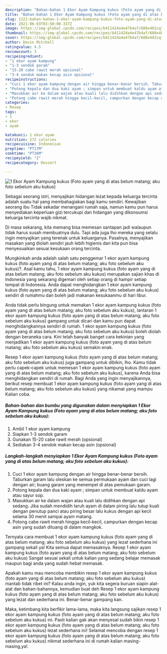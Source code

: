 ```yaml
---
description: "Bahan-bahan 1 Ekor Ayam Kampung kukus (Foto ayam yang di atas belum matang; aku foto sebelum aku kukus) yang nikmat dan Mudah Dibuat"
title: "Bahan-bahan 1 Ekor Ayam Kampung kukus (Foto ayam yang di atas belum matang; aku foto sebelum aku kukus) yang nikmat dan Mudah Dibuat"
slug: 1222-bahan-bahan-1-ekor-ayam-kampung-kukus-foto-ayam-yang-di-atas-belum-matang-aku-foto-sebelum-aku-kukus-yang-nikmat-dan-mudah-dibuat
date: 2021-06-03T03:50:00.337Z
image: https://img-global.cpcdn.com/recipes/b411424a4e47b4af/680x482cq70/1-ekor-ayam-kampung-kukus-foto-ayam-yang-di-atas-belum-matang-aku-foto-sebelum-aku-kukus-foto-resep-utama.jpg
thumbnail: https://img-global.cpcdn.com/recipes/b411424a4e47b4af/680x482cq70/1-ekor-ayam-kampung-kukus-foto-ayam-yang-di-atas-belum-matang-aku-foto-sebelum-aku-kukus-foto-resep-utama.jpg
cover: https://img-global.cpcdn.com/recipes/b411424a4e47b4af/680x482cq70/1-ekor-ayam-kampung-kukus-foto-ayam-yang-di-atas-belum-matang-aku-foto-sebelum-aku-kukus-foto-resep-utama.jpg
author: Devin Mitchell
ratingvalue: 4.5
reviewcount: 3
recipeingredient:
- "1 ekor ayam kampung"
- "1-3 sendok garam"
- "15-20 cabe rawit merah opsional"
- "3-4 sendok makan kecap asin opsional"
recipeinstructions:
- "Cuci 1 ekor ayam kampung dengan air hingga benar-benar bersih. Taburkan garam lalu oleskan ke semua permukaan ayam dan cuci lagi dengan air; buang garam yang menempel di atas pemukaan garam."
- "Potong kepala dan dua kaki ayam ; simpan untuk membuat kaldu ayam atau sayur sop."
- "Masukkan air ke dalam wajan atau kuali lalu didihkan dengan api sedang. Jika sudah mendidih taruh ayam di dalam piring lalu tutup kuali dengan penutup panci atau piring besar lalu kukus dengan api kecil selama 30 menit sampai ayam matang."
- "Potong cabe rawit merah hingga kecil-kecil, campurkan dengan kecap asin yang sudah dituang di dalam mangkok."
categories:
- Resep
tags:
- 1
- ekor
- ayam

katakunci: 1 ekor ayam 
nutrition: 272 calories
recipecuisine: Indonesian
preptime: "PT17M"
cooktime: "PT36M"
recipeyield: "2"
recipecategory: Dessert

---
```



![1 Ekor Ayam Kampung kukus (Foto ayam yang di atas belum matang; aku foto sebelum aku kukus)](https://img-global.cpcdn.com/recipes/b411424a4e47b4af/680x482cq70/1-ekor-ayam-kampung-kukus-foto-ayam-yang-di-atas-belum-matang-aku-foto-sebelum-aku-kukus-foto-resep-utama.jpg)

Sebagai seorang istri, menyajikan hidangan lezat kepada keluarga tercinta adalah suatu hal yang membahagiakan bagi kamu sendiri. Kewajiban seorang ibu Tidak sekadar menangani rumah saja, namun kamu pun harus menyediakan keperluan gizi tercukupi dan hidangan yang dikonsumsi keluarga tercinta wajib nikmat.

Di masa  sekarang, kita memang bisa memesan santapan jadi walaupun tidak harus susah membuatnya dulu. Tapi ada juga lho mereka yang selalu ingin menyajikan yang terenak untuk keluarganya. Pasalnya, menyajikan masakan yang diolah sendiri jauh lebih higienis dan kita pun bisa menyesuaikan sesuai kesukaan orang tercinta. 



Mungkinkah anda adalah salah satu penggemar 1 ekor ayam kampung kukus (foto ayam yang di atas belum matang; aku foto sebelum aku kukus)?. Asal kamu tahu, 1 ekor ayam kampung kukus (foto ayam yang di atas belum matang; aku foto sebelum aku kukus) merupakan sajian khas di Indonesia yang sekarang digemari oleh setiap orang di hampir setiap tempat di Indonesia. Anda dapat menghidangkan 1 ekor ayam kampung kukus (foto ayam yang di atas belum matang; aku foto sebelum aku kukus) sendiri di rumahmu dan boleh jadi makanan kesukaanmu di hari libur.

Anda tidak perlu bingung untuk memakan 1 ekor ayam kampung kukus (foto ayam yang di atas belum matang; aku foto sebelum aku kukus), lantaran 1 ekor ayam kampung kukus (foto ayam yang di atas belum matang; aku foto sebelum aku kukus) gampang untuk dicari dan kamu pun dapat menghidangkannya sendiri di rumah. 1 ekor ayam kampung kukus (foto ayam yang di atas belum matang; aku foto sebelum aku kukus) boleh diolah dengan beraneka cara. Kini telah banyak banget cara kekinian yang menjadikan 1 ekor ayam kampung kukus (foto ayam yang di atas belum matang; aku foto sebelum aku kukus) semakin enak.

Resep 1 ekor ayam kampung kukus (foto ayam yang di atas belum matang; aku foto sebelum aku kukus) juga gampang untuk dibikin, lho. Kamu tidak perlu capek-capek untuk memesan 1 ekor ayam kampung kukus (foto ayam yang di atas belum matang; aku foto sebelum aku kukus), karena Anda bisa menghidangkan sendiri di rumah. Bagi Anda yang ingin menyajikannya, berikut resep membuat 1 ekor ayam kampung kukus (foto ayam yang di atas belum matang; aku foto sebelum aku kukus) yang nikamat yang mampu Kalian coba.

<!--inarticleads1-->

##### Bahan-bahan dan bumbu yang digunakan dalam menyiapkan 1 Ekor Ayam Kampung kukus (Foto ayam yang di atas belum matang; aku foto sebelum aku kukus):

1. Ambil 1 ekor ayam kampung
1. Siapkan 1-3 sendok garam
1. Gunakan 15-20 cabe rawit merah (opsional)
1. Sediakan 3-4 sendok makan kecap asin (opsional)




<!--inarticleads2-->

##### Langkah-langkah menyiapkan 1 Ekor Ayam Kampung kukus (Foto ayam yang di atas belum matang; aku foto sebelum aku kukus):

1. Cuci 1 ekor ayam kampung dengan air hingga benar-benar bersih. Taburkan garam lalu oleskan ke semua permukaan ayam dan cuci lagi dengan air; buang garam yang menempel di atas pemukaan garam.
1. Potong kepala dan dua kaki ayam ; simpan untuk membuat kaldu ayam atau sayur sop.
1. Masukkan air ke dalam wajan atau kuali lalu didihkan dengan api sedang. Jika sudah mendidih taruh ayam di dalam piring lalu tutup kuali dengan penutup panci atau piring besar lalu kukus dengan api kecil selama 30 menit sampai ayam matang.
1. Potong cabe rawit merah hingga kecil-kecil, campurkan dengan kecap asin yang sudah dituang di dalam mangkok.




Ternyata cara membuat 1 ekor ayam kampung kukus (foto ayam yang di atas belum matang; aku foto sebelum aku kukus) yang lezat sederhana ini gampang sekali ya! Kita semua dapat memasaknya. Resep 1 ekor ayam kampung kukus (foto ayam yang di atas belum matang; aku foto sebelum aku kukus) Sangat sesuai sekali untuk kalian yang sedang belajar memasak maupun bagi anda yang sudah hebat memasak.

Apakah kamu mau mencoba membikin resep 1 ekor ayam kampung kukus (foto ayam yang di atas belum matang; aku foto sebelum aku kukus) mantab tidak ribet ini? Kalau anda ingin, yuk kita segera buruan siapin alat-alat dan bahan-bahannya, kemudian buat deh Resep 1 ekor ayam kampung kukus (foto ayam yang di atas belum matang; aku foto sebelum aku kukus) yang lezat dan sederhana ini. Benar-benar gampang kan. 

Maka, ketimbang kita berfikir lama-lama, maka kita langsung sajikan resep 1 ekor ayam kampung kukus (foto ayam yang di atas belum matang; aku foto sebelum aku kukus) ini. Pasti kalian gak akan menyesal sudah bikin resep 1 ekor ayam kampung kukus (foto ayam yang di atas belum matang; aku foto sebelum aku kukus) lezat sederhana ini! Selamat mencoba dengan resep 1 ekor ayam kampung kukus (foto ayam yang di atas belum matang; aku foto sebelum aku kukus) nikmat sederhana ini di rumah kalian masing-masing,ya!.

